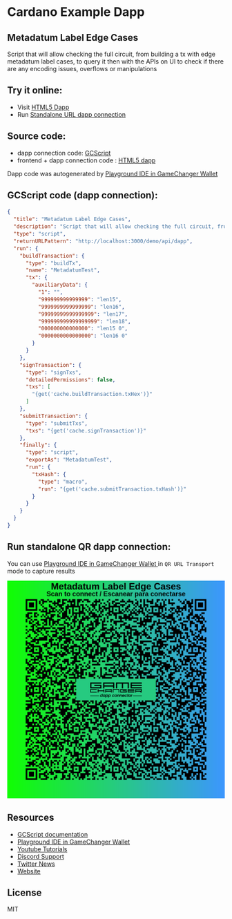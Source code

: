
# Cardano Example Dapp

## **Metadatum Label Edge Cases**

Script that will allow checking the full circuit, from building a tx with edge metadatum label cases, to query it then with the APIs on UI to check if there are any encoding issues, overflows or manipulations


## Try it online: 

-  Visit [HTML5 Dapp](https://raw.githubusercontent.com/GameChangerFinance/gamechanger.wallet/main/examples/Metadatum%20Label%20Edge%20Cases.html)
-  Run [Standalone URL dapp connection](https://beta-wallet.gamechanger.finance/api/2/run/1-H4sIAAAAAAAAA3WS32vbMBDH_5XDL-0gxC5j3Za3sg1W6CBs7dPow0U-x2Ky5Emn1Sbkf59OrkedZgKDrM_dfe_XoWDNhopN8Y0Ya-TYwR3uyMCXek_wCQOFYlXUFJTXPWtnk-mPfAdukeFJGwNojHsC1ZL6pe0-AYImpnelvYqaV9B418EualMLR-AhOXILJCLdP2WTlZWIroAd_I7kR9AiRXbykNg329sAzsLDrRhlWdCNIE-A8tkRyCqX1XQIUeK5P-SblGdy9dCh1X00KBVJgTz20oSpyvTviaO3D9_vtshMXqpumftNWRqn0LQu8OZtVVVlTZ0rsddljX0vjjHZHopc671HG1BNXTvMGhMakq3FbtH5ewqizYNYYxy00ejHz8goD1fJNNGPy5MeDdmrd6_JjK7PoJm9P8dm-CHBanlmNahesxleJ3g8HldF0Ht7vgWZDNNiMWpD9ZZ8lwaVp7Fp0ASSPqT7z-KwJ768UJjmvD5t65qHrzRcvDkWjyIYd53m_0hOLIvmwIu4J6lKwBSv0TZt9vgyyrwfNPTO8004M77nDUiZYWhf-HaovJv5Uv007_XknNOQ8xcm680ypgMAAA)

## Source code:

- dapp connection code: [GCScript](Metadatum%20Label%20Edge%20Cases.gcscript)
- frontend + dapp connection code : [HTML5 dapp](Metadatum%20Label%20Edge%20Cases.html)

Dapp code was autogenerated by [Playground IDE in GameChanger Wallet ](https://beta-wallet.gamechanger.finance/playground)

## GCScript code (dapp connection):
```json
{
  "title": "Metadatum Label Edge Cases",
  "description": "Script that will allow checking the full circuit, from building a tx with edge metadatum label cases, to query it then with the APIs on UI to check if there are any encoding issues, overflows or manipulations",
  "type": "script",
  "returnURLPattern": "http://localhost:3000/demo/api/dapp",
  "run": {
    "buildTransaction": {
      "type": "buildTx",
      "name": "MetadatumTest",
      "tx": {
        "auxiliaryData": {
          "1": "",
          "999999999999999": "len15",
          "9999999999999999": "len16",
          "99999999999999999": "len17",
          "999999999999999999": "len18",
          "000000000000000": "len15 0",
          "0000000000000000": "len16 0"
        }
      }
    },
    "signTransaction": {
      "type": "signTxs",
      "detailedPermissions": false,
      "txs": [
        "{get('cache.buildTransaction.txHex')}"
      ]
    },
    "submitTransaction": {
      "type": "submitTxs",
      "txs": "{get('cache.signTransaction')}"
    },
    "finally": {
      "type": "script",
      "exportAs": "MetadatumTest",
      "run": {
        "txHash": {
          "type": "macro",
          "run": "{get('cache.submitTransaction.txHash')}"
        }
      }
    }
  }
}
```

## Run standalone QR dapp connection: 

You can use [Playground IDE in GameChanger Wallet ](https://beta-wallet.gamechanger.finance/playground) in `QR URL Transport` mode to capture results

[![QR URL Transport](Metadatum%20Label%20Edge%20Cases.png)](https://beta-wallet.gamechanger.finance/api/2/run/1-H4sIAAAAAAAAA3WS32vbMBDH_5XDL-0gxC5j3Za3sg1W6CBs7dPow0U-x2Ky5Emn1Sbkf59OrkedZgKDrM_dfe_XoWDNhopN8Y0Ya-TYwR3uyMCXek_wCQOFYlXUFJTXPWtnk-mPfAdukeFJGwNojHsC1ZL6pe0-AYImpnelvYqaV9B418EualMLR-AhOXILJCLdP2WTlZWIroAd_I7kR9AiRXbykNg329sAzsLDrRhlWdCNIE-A8tkRyCqX1XQIUeK5P-SblGdy9dCh1X00KBVJgTz20oSpyvTviaO3D9_vtshMXqpumftNWRqn0LQu8OZtVVVlTZ0rsddljX0vjjHZHopc671HG1BNXTvMGhMakq3FbtH5ewqizYNYYxy00ejHz8goD1fJNNGPy5MeDdmrd6_JjK7PoJm9P8dm-CHBanlmNahesxleJ3g8HldF0Ht7vgWZDNNiMWpD9ZZ8lwaVp7Fp0ASSPqT7z-KwJ768UJjmvD5t65qHrzRcvDkWjyIYd53m_0hOLIvmwIu4J6lKwBSv0TZt9vgyyrwfNPTO8004M77nDUiZYWhf-HaovJv5Uv007_XknNOQ8xcm680ypgMAAA)

## Resources
- [GCScript documentation](https://beta-wallet.gamechanger.finance/doc/api/v2/api.html)
- [Playground IDE in GameChanger Wallet ](https://beta-wallet.gamechanger.finance/playground)
- [Youtube Tutorials](https://www.youtube.com/@gamechanger.finance)
- [Discord Support](https://discord.gg/vpbfyRaDKG)
- [Twitter News](https://twitter.com/GameChangerOk)
- [Website](https://gamechanger.finance)

## License
MIT 
    
